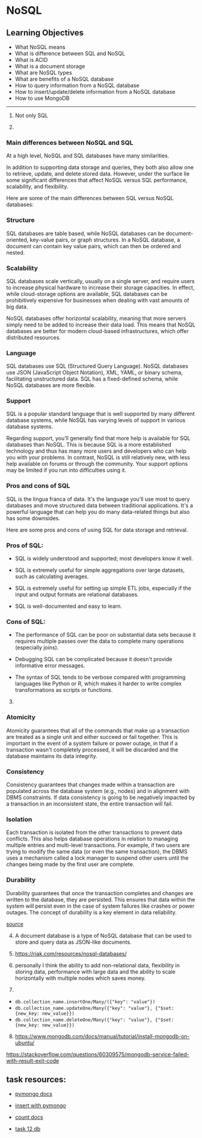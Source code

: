 # NoSQL
## Learning Objectives



* What NoSQL means
* What is difference between SQL and NoSQL
* What is ACID
* What is a document storage
* What are NoSQL types
* What are benefits of a NoSQL database
* How to query information from a NoSQL database
* How to insert/update/delete information from a NoSQL database
* How to use MongoDB


----

1. Not only SQL


2. 
### Main differences between NoSQL and SQL

At a high level, NoSQL and SQL databases have many similarities.

In addition to supporting data storage and queries, they both also allow one to retrieve, update, and delete stored data. However, under the surface lie some significant differences that affect NoSQL versus SQL performance, scalability, and flexibility.

Here are some of the main differences between SQL versus NoSQL databases:
### Structure

SQL databases are table based, while NoSQL databases can be document-oriented, key-value pairs, or graph structures. In a NoSQL database, a document can contain key value pairs, which can then be ordered and nested.
### Scalability

SQL databases scale vertically, usually on a single server, and require users to increase physical hardware to increase their storage capacities. In effect, while cloud-storage options are available, SQL databases can be prohibitively expensive for businesses when dealing with vast amounts of big data.

NoSQL databases offer horizontal scalability, meaning that more servers simply need to be added to increase their data load. This means that NoSQL databases are better for modern cloud-based infrastructures, which offer distributed resources.
### Language

SQL databases use SQL (Structured Query Language). NoSQL databases use JSON (JavaScript Object Notation), XML, YAML, or binary schema, facilitating unstructured data. SQL has a fixed-defined schema, while NoSQL databases are more flexible.
### Support

SQL is a popular standard language that is well supported by many different database systems, while NoSQL has varying levels of support in various database systems.

Regarding support, you’ll generally find that more help is available for SQL databases than NoSQL. This is because SQL is a more established technology and thus has many more users and developers who can help you with your problems. In contrast, NoSQL is still relatively new, with less help available on forums or through the community. Your support options may be limited if you run into difficulties using it.

### Pros and cons of SQL

SQL is the lingua franca of data. It's the language you’ll use most to query databases and move structured data between traditional applications. It's a powerful language that can help you do many data-related things but also has some downsides.

Here are some pros and cons of using SQL for data storage and retrieval.

### Pros of SQL:

* SQL is widely understood and supported; most developers know it well.

* SQL is extremely useful for simple aggregations over large datasets, such as calculating averages.

* SQL is extremely useful for setting up simple ETL jobs, especially if the input and output formats are relational databases.

* SQL is well-documented and easy to learn.

### Cons of SQL:

* The performance of SQL can be poor on substantial data sets because it requires multiple passes over the data to complete many operations (especially joins). 

* Debugging SQL can be complicated because it doesn't provide informative error messages.

* The syntax of SQL tends to be verbose compared with programming languages like Python or R, which makes it harder to write complex transformations as scripts or functions. 


3. 

### Atomicity

Atomicity guarantees that all of the commands that make up a transaction are treated as a single unit and either succeed or fail together. This is important in the event of a system failure or power outage, in that if a transaction wasn't completely processed, it will be discarded and the database maintains its data integrity.


### Consistency

Consistency guarantees that changes made within a transaction are populated across the database system (e.g., nodes) and in alignment with DBMS constraints. If data consistency is going to be negatively impacted by a transaction in an inconsistent state, the entire transaction will fail.

### Isolation

Each transaction is isolated from the other transactions to prevent data conflicts. This also helps database operations in relation to managing multiple entries and multi-level transactions. For example, if two users are trying to modify the same data (or even the same transaction), the DBMS uses a mechanism called a lock manager to suspend other users until the changes being made by the first user are complete.

### Durability

Durability guarantees that once the transaction completes and changes are written to the database, they are persisted. This ensures that data within the system will persist even in the case of system failures like crashes or power outages. The concept of durability is a key element in data reliability.

[source](https://www.google.com/url?sa=t&source=web&rct=j&opi=89978449&url=https://www.mongodb.com/resources/basics/databases/acid-transactions&ved=2ahUKEwiz2omviayJAxV9VfEDHXYMM2sQFnoECBMQAQ&usg=AOvVaw2alQFJVBqO1jKDXEbRYdtU) 

4. A document database is a type of NoSQL database that can be used to store and query data as JSON-like documents. 


5. https://riak.com/resources/nosql-databases/

6. personally I think the ability to add non-relational data, flexibility in storing data, performance with large data and the ability to scale horizontally with multiple nodes which saves money.

7. 
* `db.collection_name.insertOne/Many/({"key": "value"})`
* `db.collection_name.updateOne/Many({"key": "value"}, {"$set:{new_key: new_value}})`
* `db.collection_name.deleteOne/Many({"key": "value"}, {"$set:{new_key: new_value}})`


8. https://www.mongodb.com/docs/manual/tutorial/install-mongodb-on-ubuntu/

https://stackoverflow.com/questions/60309575/mongodb-service-failed-with-result-exit-code 


## task resources:

* [pymongo docs](https://www.mongodb.com/docs/languages/python/pymongo-driver/current/read/retrieve/)

* [insert with pymongo](https://www.w3schools.com/python/python_mongodb_insert.asp)

* [count docs](https://www.mongodb.com/docs/languages/python/pymongo-driver/current/read/count/)

* [task 12 db](https://s3.amazonaws.com/intranet-projects-files/holbertonschool-webstack/411/dump.zip)
